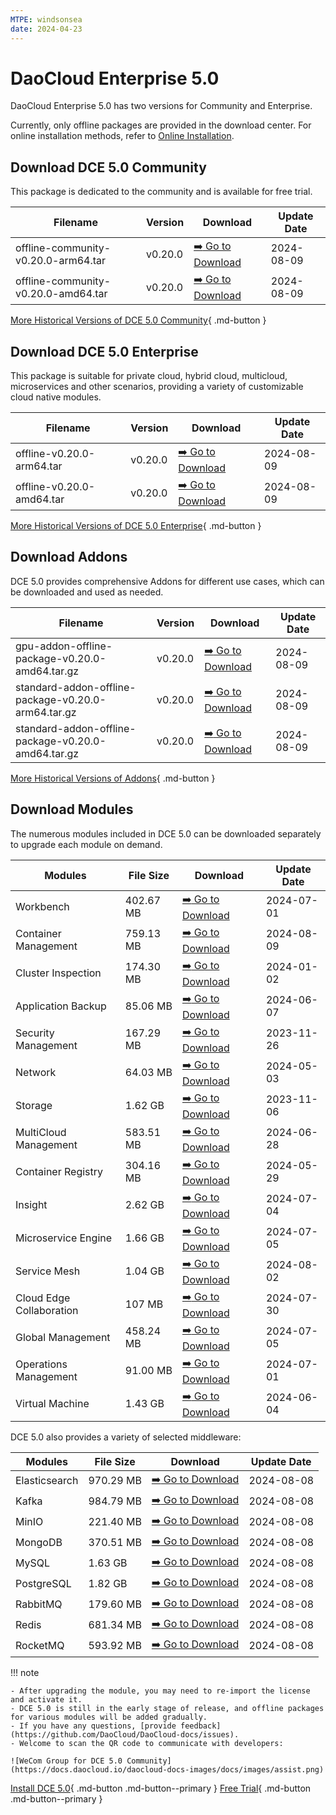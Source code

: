 ```yaml
---
MTPE: windsonsea
date: 2024-04-23
---
```


# DaoCloud Enterprise 5.0

DaoCloud Enterprise 5.0 has two versions for Community and Enterprise.

Currently, only offline packages are provided in the download center. For online installation methods, refer to [Online Installation](../install/index.md).

## Download DCE 5.0 Community

This package is dedicated to the community and is available for free trial.

| Filename | Version | Download | Update Date |
| -------- | ------- | --------- | ----------- |
| offline-community-v0.20.0-arm64.tar | v0.20.0 | [:arrow_right: Go to Download](./free/dce5-installer-v0.20.0.md) | 2024-08-09 |
| offline-community-v0.20.0-amd64.tar | v0.20.0 | [:arrow_right: Go to Download](./free/dce5-installer-v0.20.0.md) | 2024-08-09 |

[More Historical Versions of DCE 5.0 Community](./free/dce5-installer-history.md){ .md-button } 

## Download DCE 5.0 Enterprise

This package is suitable for private cloud, hybrid cloud, multicloud, microservices and other scenarios, providing a variety of customizable cloud native modules.

| Filename | Version | Download | Update Date |
| -------- | ------- | -------- | ----------- |
| offline-v0.20.0-arm64.tar | v0.20.0 | [:arrow_right: Go to Download](./business/dce5-installer-v0.20.0.md) | 2024-08-09 |
| offline-v0.20.0-amd64.tar | v0.20.0 | [:arrow_right: Go to Download](./business/dce5-installer-v0.20.0.md) | 2024-08-09 |

[More Historical Versions of DCE 5.0 Enterprise](./business/dce5-installer-history.md){ .md-button } 

## Download Addons

DCE 5.0 provides comprehensive Addons for different use cases, which can be downloaded and used as needed.

| Filename | Version | Download | Update Date |
| -------- | ------- | -------- | ----------- |
| gpu-addon-offline-package-v0.20.0-amd64.tar.gz      | v0.20.0 | [:arrow_right: Go to Download](./addon/v0.20.0.md) | 2024-08-09 |
| standard-addon-offline-package-v0.20.0-arm64.tar.gz | v0.20.0 | [:arrow_right: Go to Download](./addon/v0.20.0.md) | 2024-08-09 |
| standard-addon-offline-package-v0.20.0-amd64.tar.gz | v0.20.0 | [:arrow_right: Go to Download](./addon/v0.20.0.md) | 2024-08-09 |

[More Historical Versions of Addons](./addon/history.md){ .md-button } 

## Download Modules

The numerous modules included in DCE 5.0 can be downloaded separately to upgrade each module on demand.

| Modules | File Size | Download | Update Date |
| ------- | --------- | -------- | ----------- |
| Workbench | 402.67 MB | [:arrow_right: Go to Download](./modules/amamba.md) | 2024-07-01 |
| Container Management | 759.13 MB | [:arrow_right: Go to Download](./modules/kpanda.md) | 2024-08-09 |
| Cluster Inspection | 174.30 MB | [:arrow_right: Go to Download](./modules/kcollie.md) | 2024-01-02 |
| Application Backup | 85.06 MB | [:arrow_right: Go to Download](./modules/kcoral.md) | 2024-06-07 |
| Security Management | 167.29 MB | [:arrow_right: Go to Download](./modules/dowl.md) | 2023-11-26 |
| Network | 64.03 MB | [:arrow_right: Go to Download](./modules/spidernet.md) | 2024-05-03 |
| Storage | 1.62 GB | [:arrow_right: Go to Download](./modules/hwameistor.md)| 2023-11-06 |
| MultiCloud Management | 583.51 MB | [:arrow_right: Go to Download](./modules/kairship.md) | 2024-06-28 |
| Container Registry | 304.16 MB | [:arrow_right: Go to Download](./modules/kangaroo.md) | 2024-05-29 |
| Insight | 2.62 GB | [:arrow_right: Go to Download](./modules/insight.md) | 2024-07-04 |
| Microservice Engine | 1.66 GB | [:arrow_right: Go to Download](./modules/skoala.md) | 2024-07-05 |
| Service Mesh | 1.04 GB | [:arrow_right: Go to Download](./modules/mspider.md) | 2024-08-02 |
| Cloud Edge Collaboration | 107 MB | [:arrow_right: Go to Download](./modules/kant.md) | 2024-07-30 |
| Global Management | 458.24 MB | [:arrow_right: Go to Download](./modules/ghippo.md) | 2024-07-05 |
| Operations Management | 91.00 MB | [:arrow_right: Go to Download](./modules/gmagpie.md) | 2024-07-01 |
| Virtual Machine | 1.43 GB | [:arrow_right: Go to Download](./modules/virtnest.md) | 2024-06-04 |

DCE 5.0 also provides a variety of selected middleware:

| Modules | File Size | Download | Update Date |
| ------- | --------- | -------- | ------------|
| Elasticsearch |970.29 MB| [:arrow_right: Go to Download](./modules/middleware/elasticsearch.md) |2024-08-08|
| Kafka |984.79 MB| [:arrow_right: Go to Download](./modules/middleware/kafka.md) |2024-08-08|
| MinIO |221.40 MB| [:arrow_right: Go to Download](./modules/middleware/minio.md) |2024-08-08|
| MongoDB |370.51 MB| [:arrow_right: Go to Download](./modules/middleware/mongodb.md) |2024-08-08|
| MySQL |1.63 GB| [:arrow_right: Go to Download](./modules/middleware/mysql.md) |2024-08-08|
| PostgreSQL |1.82 GB| [:arrow_right: Go to Download](./modules/middleware/postgresql.md) |2024-08-08|
| RabbitMQ |179.60 MB| [:arrow_right: Go to Download](./modules/middleware/rabbitmq.md) |2024-08-08|
| Redis |681.34 MB| [:arrow_right: Go to Download](./modules/middleware/redis.md) |2024-08-08|
| RocketMQ |593.92 MB| [:arrow_right: Go to Download](./modules/middleware/rocketmq.md) |2024-08-08|

!!! note

    - After upgrading the module, you may need to re-import the license and activate it.
    - DCE 5.0 is still in the early stage of release, and offline packages for various modules will be added gradually.
    - If you have any questions, [provide feedback](https://github.com/DaoCloud/DaoCloud-docs/issues).
    - Welcome to scan the QR code to communicate with developers:

    ![WeCom Group for DCE 5.0 Community](https://docs.daocloud.io/daocloud-docs-images/docs/images/assist.png)

[Install DCE 5.0](../install/index.md){ .md-button .md-button--primary }
[Free Trial](../dce/license0.md){ .md-button .md-button--primary }
